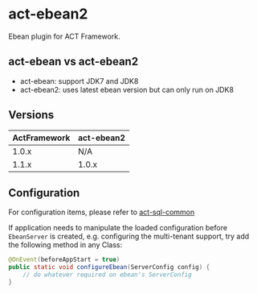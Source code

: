 # act-ebean2

Ebean plugin for ACT Framework. 

## act-ebean vs act-ebean2

* act-ebean: support JDK7 and JDK8
* act-ebean2: uses latest ebean version but can only run on JDK8
 
## Versions

| ActFramework | act-ebean2 |
| ------------ | -------- |
| 1.0.x        | N/A | 
| 1.1.x        | 1.0.x |

## Configuration

For configuration items, please refer to [act-sql-common](https://github.com/actframework/act-sql-common)

If application needs to manipulate the loaded configuration before `EbeanServer` is created, e.g. configuring the multi-tenant support, try add the following method in any Class:
 
```java
@OnEvent(beforeAppStart = true)
public static void configureEbean(ServerConfig config) {
    // do whatever required on ebean's ServerConfig
}
```
